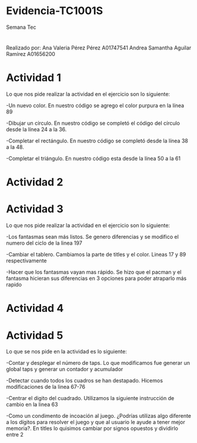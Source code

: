 # Evidencia-TC1001S
Semana Tec
#
Realizado por: 
Ana Valeria Pérez Pérez A01747541
Andrea Samantha Aguilar Ramírez A01656200
#
# Actividad 1
Lo que nos pide realizar la actividad en el ejercicio son lo siguiente:


-Un nuevo color. En nuestro código se agrego el color purpura en la línea 89


-Dibujar un círculo. En nuestro código se completó el código del círculo desde la línea 24 a la 36.


-Completar el rectángulo.  En nuestro código se completó desde la línea 38 a la 48.


 -Completar el triángulo. En nuestro código esta desde la línea 50 a la 61
 #
# Actividad 2


#
# Actividad 3
Lo que nos pide realizar la actividad en el ejercicio son lo siguiente:


-Los fantasmas sean más listos. Se genero diferencias y se modifico el numero del ciclo de la linea 197


-Cambiar el tablero. Cambiamos la parte de titles y el color. Lineas 17 y 89 respectivamente


-Hacer que los fantasmas vayan mas rápido. Se hizo que el pacman y el fantasma hicieran sus diferencias en 3 opciones para poder atraparlo más rapido

#
# Actividad 4



#
# Actividad 5
Lo que se nos pide en la actividad es lo siguiente:


-Contar y desplegar el número de taps. 	Lo que modificamos fue generar un global taps y generar un contador y acumulador


-Detectar cuando todos los cuadros se han destapado. Hicemos modificaciones de la linea 67-76


-Centrar el digito del cuadrado. Utilizamos la siguiente instrucción de cambio en la linea 63


-Como un condimento de incoación al juego. ¿Podrías utilizas algo diferente a los dígitos para resolver el juego y que al usuario le ayude a tener mejor memoria?. En titles lo quisimos cambiar por signos opuestos y dividirlo entre 2
